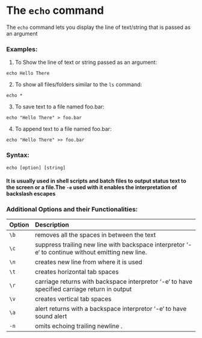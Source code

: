 # The `echo` command

The `echo` command lets you display the line of text/string that is passed as an argument

### Examples:

1. To Show the line of text or string passed as an argument:

```
echo Hello There
```
2. To show all files/folders similar to the `ls` command:
```
echo *
```
3. To save text to a file named foo.bar:
```
echo "Hello There" > foo.bar
```
4. To append text to a file named foo.bar:
```
echo "Hello There" >> foo.bar
```
### Syntax:

```
echo [option] [string]
```

#### It is usually used in shell scripts and batch files to output status text to the screen or a file.The `-e` used with it enables the interpretation of backslash escapes


### Additional Options and their Functionalities:


|**Option**   |**Description**   |
|:---|:---|
|`\b`|removes all the spaces in between the text|
|`\c`|suppress trailing new line with backspace interpretor ‘-e‘ to continue without emitting new line.|
|`\n`|creates new line from where it is used|
|`\t`|creates horizontal tab spaces|
|`\r`|carriage returns with backspace interpretor ‘-e‘ to have specified carriage return in output|
|`\v`|creates vertical tab spaces|
|`\a`|alert returns with a backspace interpretor ‘-e‘ to have sound alert|
|`-n`|omits echoing trailing newline .|
